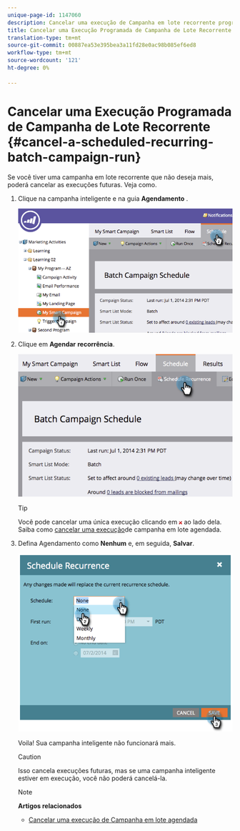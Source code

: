 ```yaml
---
unique-page-id: 1147060
description: Cancelar uma execução de Campanha em lote recorrente programada - Documentos do Marketing - Documentação do produto
title: Cancelar uma Execução Programada de Campanha de Lote Recorrente
translation-type: tm+mt
source-git-commit: 00887ea53e395bea3a11fd28e0ac98b085ef6ed8
workflow-type: tm+mt
source-wordcount: '121'
ht-degree: 0%

---
```



# Cancelar uma Execução Programada de Campanha de Lote Recorrente {#cancel-a-scheduled-recurring-batch-campaign-run}

Se você tiver uma campanha em lote recorrente que não deseja mais, poderá cancelar as execuções futuras. Veja como.

1. Clique na campanha inteligente e na guia **Agendamento** .

   ![](assets/image2014-9-22-16-3a44-3a51.png)

1. Clique em **Agendar** **recorrência**.

   ![](assets/image2014-9-22-16-3a44-3a55.png)

   >[!TIP]
   >
   >Você pode cancelar uma única execução clicando em ![—](assets/image2014-9-22-16-3a45-3a42.png) ao lado dela. Saiba como [cancelar uma execução](cancel-a-scheduled-batch-campaign-run.md)de campanha em lote agendada.

1. Defina Agendamento como **Nenhum** e, em seguida, **Salvar**.

   ![](assets/image2014-9-22-16-3a45-3a56.png)

   Voila! Sua campanha inteligente não funcionará mais.

   >[!CAUTION]
   >
   >Isso cancela execuções futuras, mas se uma campanha inteligente estiver em execução, você não poderá cancelá-la.

   >[!NOTE]
   >
   >**Artigos relacionados**
   >
   >    
   >    
   >    * [Cancelar uma execução de Campanha em lote agendada](cancel-a-scheduled-batch-campaign-run.md)


